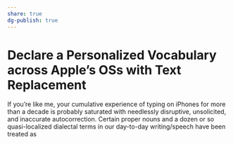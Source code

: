 ```yaml
---
share: true
dg-publish: true
---
```

# Declare a Personalized Vocabulary across Apple’s OSs with Text Replacement
If you’re like me, your cumulative experience of typing on iPhones for more than a decade is probably saturated with needlessly disruptive, unsolicited, and inaccurate autocorrection. Certain proper nouns and a dozen or so quasi-localized dialectal terms in our day-to-day writing/speech have been treated as  
